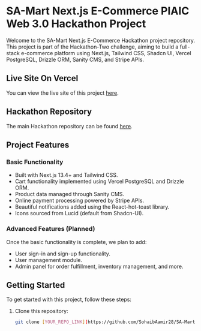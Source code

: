 # SA-Mart Next.js E-Commerce PIAIC Web 3.0 Hackathon Project

Welcome to the SA-Mart Next.js E-Commerce Hackathon project repository. This project is part of the Hackathon-Two challenge, aiming to build a full-stack e-commerce platform using Next.js, Tailwind CSS, Shadcn UI, Vercel PostgreSQL, Drizzle ORM, Sanity CMS, and Stripe APIs.

## Live Site On Vercel

You can view the live site of this project [here]().

## Hackathon Repository

The main Hackathon repository can be found [here](https://github.com/panaverse/learn-nextjs/tree/main/HACKATHONS/02.hackathon_two).

## Project Features

### Basic Functionality

- Built with Next.js 13.4+ and Tailwind CSS.
- Cart functionality implemented using Vercel PostgreSQL and Drizzle ORM.
- Product data managed through Sanity CMS.
- Online payment processing powered by Stripe APIs.
- Beautiful notifications added using the React-hot-toast library.
- Icons sourced from Lucid (default from Shadcn-UI).

### Advanced Features (Planned)

Once the basic functionality is complete, we plan to add:

- User sign-in and sign-up functionality.
- User management module.
- Admin panel for order fulfillment, inventory management, and more.

## Getting Started

To get started with this project, follow these steps:

1. Clone this repository:

   ```bash
   git clone [YOUR_REPO_LINK](https://github.com/SohaibAamir28/SA-Mart.git)
